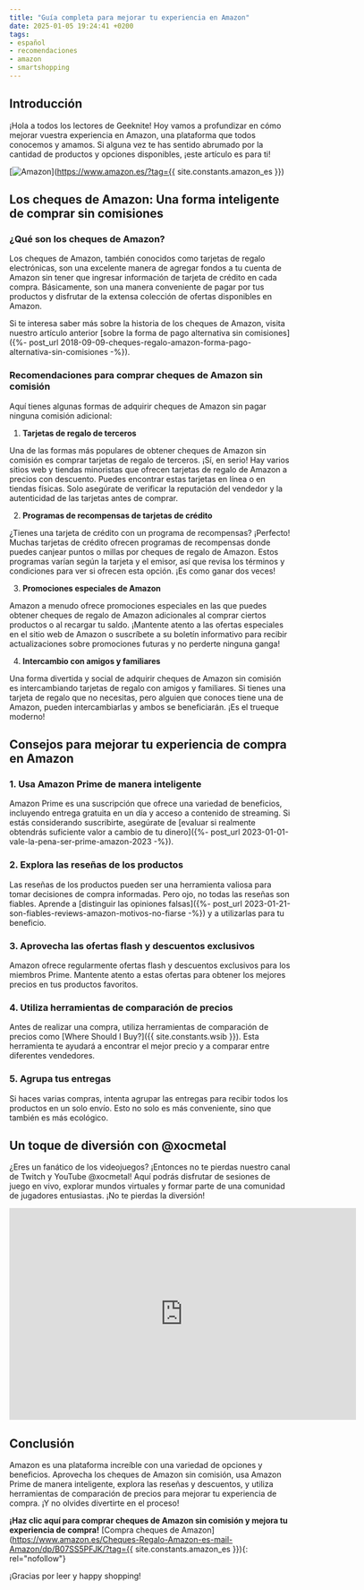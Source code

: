 ```yaml
---
title: "Guía completa para mejorar tu experiencia en Amazon"
date: 2025-01-05 19:24:41 +0200
tags:
- español
- recomendaciones
- amazon
- smartshopping
---
```


## Introducción

¡Hola a todos los lectores de Geeknite! Hoy vamos a profundizar en cómo mejorar vuestra experiencia en Amazon, una plataforma que todos conocemos y amamos. Si alguna vez te has sentido abrumado por la cantidad de productos y opciones disponibles, ¡este artículo es para ti!

[![Amazon](https://i.imgur.com/nO1TaAHm.jpg)](https://www.amazon.es/?tag={{ site.constants.amazon_es }})

## Los cheques de Amazon: Una forma inteligente de comprar sin comisiones

### ¿Qué son los cheques de Amazon?

Los cheques de Amazon, también conocidos como tarjetas de regalo electrónicas, son una excelente manera de agregar fondos a tu cuenta de Amazon sin tener que ingresar información de tarjeta de crédito en cada compra. Básicamente, son una manera conveniente de pagar por tus productos y disfrutar de la extensa colección de ofertas disponibles en Amazon.

Si te interesa saber más sobre la historia de los cheques de Amazon, visita nuestro artículo anterior [sobre la forma de pago alternativa sin comisiones]({%- post_url 2018-09-09-cheques-regalo-amazon-forma-pago-alternativa-sin-comisiones -%}).

### Recomendaciones para comprar cheques de Amazon sin comisión

Aquí tienes algunas formas de adquirir cheques de Amazon sin pagar ninguna comisión adicional:

1. **Tarjetas de regalo de terceros**

Una de las formas más populares de obtener cheques de Amazon sin comisión es comprar tarjetas de regalo de terceros. ¡Sí, en serio! Hay varios sitios web y tiendas minoristas que ofrecen tarjetas de regalo de Amazon a precios con descuento. Puedes encontrar estas tarjetas en línea o en tiendas físicas. Solo asegúrate de verificar la reputación del vendedor y la autenticidad de las tarjetas antes de comprar.

2. **Programas de recompensas de tarjetas de crédito**

¿Tienes una tarjeta de crédito con un programa de recompensas? ¡Perfecto! Muchas tarjetas de crédito ofrecen programas de recompensas donde puedes canjear puntos o millas por cheques de regalo de Amazon. Estos programas varían según la tarjeta y el emisor, así que revisa los términos y condiciones para ver si ofrecen esta opción. ¡Es como ganar dos veces!

3. **Promociones especiales de Amazon**

Amazon a menudo ofrece promociones especiales en las que puedes obtener cheques de regalo de Amazon adicionales al comprar ciertos productos o al recargar tu saldo. ¡Mantente atento a las ofertas especiales en el sitio web de Amazon o suscríbete a su boletín informativo para recibir actualizaciones sobre promociones futuras y no perderte ninguna ganga!

4. **Intercambio con amigos y familiares**

Una forma divertida y social de adquirir cheques de Amazon sin comisión es intercambiando tarjetas de regalo con amigos y familiares. Si tienes una tarjeta de regalo que no necesitas, pero alguien que conoces tiene una de Amazon, pueden intercambiarlas y ambos se beneficiarán. ¡Es el trueque moderno!

## Consejos para mejorar tu experiencia de compra en Amazon

### 1. **Usa Amazon Prime de manera inteligente**

Amazon Prime es una suscripción que ofrece una variedad de beneficios, incluyendo entrega gratuita en un día y acceso a contenido de streaming. Si estás considerando suscribirte, asegúrate de [evaluar si realmente obtendrás suficiente valor a cambio de tu dinero]({%- post_url 2023-01-01-vale-la-pena-ser-prime-amazon-2023 -%}).

### 2. **Explora las reseñas de los productos**

Las reseñas de los productos pueden ser una herramienta valiosa para tomar decisiones de compra informadas. Pero ojo, no todas las reseñas son fiables. Aprende a [distinguir las opiniones falsas]({%- post_url 2023-01-21-son-fiables-reviews-amazon-motivos-no-fiarse -%}) y a utilizarlas para tu beneficio.

### 3. **Aprovecha las ofertas flash y descuentos exclusivos**

Amazon ofrece regularmente ofertas flash y descuentos exclusivos para los miembros Prime. Mantente atento a estas ofertas para obtener los mejores precios en tus productos favoritos.

### 4. **Utiliza herramientas de comparación de precios**

Antes de realizar una compra, utiliza herramientas de comparación de precios como [Where Should I Buy?]({{ site.constants.wsib }}). Esta herramienta te ayudará a encontrar el mejor precio y a comparar entre diferentes vendedores.

### 5. **Agrupa tus entregas**

Si haces varias compras, intenta agrupar las entregas para recibir todos los productos en un solo envío. Esto no solo es más conveniente, sino que también es más ecológico.

## Un toque de diversión con @xocmetal

¿Eres un fanático de los videojuegos? ¡Entonces no te pierdas nuestro canal de Twitch y YouTube @xocmetal! Aquí podrás disfrutar de sesiones de juego en vivo, explorar mundos virtuales y formar parte de una comunidad de jugadores entusiastas. ¡No te pierdas la diversión!

<iframe src="https://player.twitch.tv/?channel=xocmetal&parent=geeknite.github.io" frameborder="0" allowfullscreen="true" scrolling="no" height="378" width="620"></iframe>

## Conclusión

Amazon es una plataforma increíble con una variedad de opciones y beneficios. Aprovecha los cheques de Amazon sin comisión, usa Amazon Prime de manera inteligente, explora las reseñas y descuentos, y utiliza herramientas de comparación de precios para mejorar tu experiencia de compra. ¡Y no olvides divertirte en el proceso!

**¡Haz clic aquí para comprar cheques de Amazon sin comisión y mejora tu experiencia de compra!** [Compra cheques de Amazon](https://www.amazon.es/Cheques-Regalo-Amazon-es-mail-Amazon/dp/B07SS5PFJK/?tag={{ site.constants.amazon_es }}){: rel="nofollow"}

¡Gracias por leer y happy shopping!
